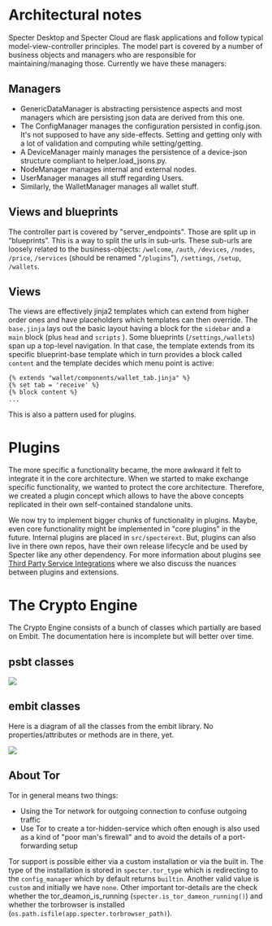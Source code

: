 # Architectural notes

Specter Desktop and Specter Cloud are flask applications and follow typical model-view-controller principles. The model part is covered by a number of business objects and managers who are responsible for maintaining/managing those. Currently we have these managers:

## Managers

* GenericDataManager is abstracting persistence aspects and most managers which are persisting json data are derived from this one.
* The ConfigManager manages the configuration persisted in config.json. It's not supposed to have any side-effects. Setting and getting only with a lot of validation and computing while setting/getting.
* A DeviceManager mainly manages the persistence of a device-json structure compliant to helper.load_jsons.py.
* NodeManager manages internal and external nodes.
* UserManager manages all stuff regarding Users.
* Similarly, the WalletManager manages all wallet stuff. 
        
## Views and blueprints
The controller part is covered by "server_endpoints". Those are split up in “blueprints”. This is a way to split the urls in sub-urls. These sub-urls are loosely related to the business-objects: `/welcome`, `/auth`, `/devices`, `/nodes`, `/price`, `/services` (should be renamed "`/plugins`"), `/settings`, `/setup`, `/wallets`.

## Views
The views are effectively jinja2 templates which can extend from higher order ones and have placeholders which templates can then override. The `base.jinja` lays out the basic layout having a block for the `sidebar` and a `main` block (plus `head` and `scripts` ). Some blueprints (`/settings`,`/wallets`) span up a top-level navigation. In that case, the template extends from its specific blueprint-base template which in turn provides a block called `content` and the template decides which menu point is active:
```
{% extends "wallet/components/wallet_tab.jinja" %}
{% set tab = 'receive' %}
{% block content %}
...
```
This is also a pattern used for plugins.

# Plugins

The more specific a functionality became, the more awkward it felt to integrate it in the core architecture. When we started to make exchange specific functionality, we wanted to protect the core architecture. Therefore, we created a plugin concept which allows to have the above concepts replicated in their own self-contained standalone units. 

We now try to implement bigger chunks of functionality in plugins. Maybe, even core functionality might be implemented in "core plugins" in the future. Internal plugins are placed in `src/specterext`. But, plugins can also live in there own repos, have their own release lifecycle and be used by Specter like any other dependency. For more information about plugins see [Third Party Service Integrations](./extensions.md) where we also discuss the nuances between plugins and extensions.

# The Crypto Engine
The Crypto Engine consists of a bunch of classes which partially are based on Embit.
The documentation here is incomplete but will better over time.

## psbt classes

[![](https://mermaid.ink/img/pako:eNqVU11PgzAU_StNnzTO_QDiizoffNKEPRkS0rWXrRF6SXurLHP_3QKOsjHNhIRczj0997M7LlEBT7gshXMLLdZWVJlh4blfObJC0rJ5REPQELv7ur1laQ2SwC6bS1ipxBp64hg54jyb2tMlxBdPx8y_Y7-mD8vM9G_L7iqcntn1XsZulJbEDNAn2vcBXICTVteElqlo9u79WHjoSxT80CYnzFvdq-uIoqcz8AlyTrsrPcqvEEumXV5pAxNQboRZT2ELEnTIaz14QjuYUMqCcwOmTcGcoFxU6A0NcFGiINZ9T1wXJB_HHCuIGNOmHoWnc-FXWwLHqNGKHVHbhv4jkdEaxUxGIBvJTVL5XbZdt6g3n88H29dKEIxGXVisTsffYWEzjQvLqdEMFfAZr8BWQqtwS7sAGacNVJDxJJgKCuFLynhmWmof60npsKU8KUTpYMaFJ0y3RvKErIcD6eeyD6xamDfEw__-G-B6VVQ?type=png)](https://mermaid-js.github.io/mermaid-live-editor/edit#pako:eNqVU11PgzAU_StNnzTO_QDiizoffNKEPRkS0rWXrRF6SXurLHP_3QKOsjHNhIRczj0997M7LlEBT7gshXMLLdZWVJlh4blfObJC0rJ5REPQELv7ur1laQ2SwC6bS1ipxBp64hg54jyb2tMlxBdPx8y_Y7-mD8vM9G_L7iqcntn1XsZulJbEDNAn2vcBXICTVteElqlo9u79WHjoSxT80CYnzFvdq-uIoqcz8AlyTrsrPcqvEEumXV5pAxNQboRZT2ELEnTIaz14QjuYUMqCcwOmTcGcoFxU6A0NcFGiINZ9T1wXJB_HHCuIGNOmHoWnc-FXWwLHqNGKHVHbhv4jkdEaxUxGIBvJTVL5XbZdt6g3n88H29dKEIxGXVisTsffYWEzjQvLqdEMFfAZr8BWQqtwS7sAGacNVJDxJJgKCuFLynhmWmof60npsKU8KUTpYMaFJ0y3RvKErIcD6eeyD6xamDfEw__-G-B6VVQ)

## embit classes
Here is a diagram of all the classes from the embit library. No properties/attributes or methods are in there, yet.

[![](https://mermaid.ink/img/pako:eNqFk19rgzAQwL-K5Ln9ArKnYtnGNiqzbDDycsZrDcREkstGcX73xT9tLejqSzx_Py935NIwYQpkMRMKnEskHC1UXBfSoiBpdPT6znUUnm2VS9qAw-jhd70ewhc8TWCIBvaU3ILrX5k8aiBvcZ6KUhtrgzSXNfW5kmJhy9TKbyBc2jfBnod-UqByVkmzzT4Tph5Lu4QDfda1p2W883TLZ5IvtGxlTbPoU5JG52bZ3oJ20B_QPd5Xfk8a6udjsn4UokdlclAT6UPiT3N22qnatbdMsxIs_oMypCllK1ahrUAWYSqb7jNnVGKFnMXhtcADeEWccd0G1ddFOPdtIclYFh9AOVwx8GSykxYsJuvxLI3DfbFq0F_GXGPsk7yN16Fb2j-RrgZR?type=png)](https://mermaid-js.github.io/mermaid-live-editor/edit#pako:eNqFk19rgzAQwL-K5Ln9ArKnYtnGNiqzbDDycsZrDcREkstGcX73xT9tLejqSzx_Py935NIwYQpkMRMKnEskHC1UXBfSoiBpdPT6znUUnm2VS9qAw-jhd70ewhc8TWCIBvaU3ILrX5k8aiBvcZ6KUhtrgzSXNfW5kmJhy9TKbyBc2jfBnod-UqByVkmzzT4Tph5Lu4QDfda1p2W883TLZ5IvtGxlTbPoU5JG52bZ3oJ20B_QPd5Xfk8a6udjsn4UokdlclAT6UPiT3N22qnatbdMsxIs_oMypCllK1ahrUAWYSqb7jNnVGKFnMXhtcADeEWccd0G1ddFOPdtIclYFh9AOVwx8GSykxYsJuvxLI3DfbFq0F_GXGPsk7yN16Fb2j-RrgZR)

## About Tor

Tor in general means two things: 
* Using the Tor network for outgoing connection to confuse outgoing traffic
* Use Tor to create a tor-hidden-service which often enough is also used as a kind of "poor man's firewall" and to avoid the details of a port-forwarding setup

Tor support is possible either via a custom installation or via the built in. The type of the installation is stored in `specter.tor_type` which is redirecting to the `config_manager` which by default returns `builtin`. Another valid value is `custom` and initially we have `none`.
Other important tor-details are the check whether the tor_deamon_is_running (`specter.is_tor_dameon_running()`) and whether the torbrowser is installed (`os.path.isfile(app.specter.torbrowser_path)`).